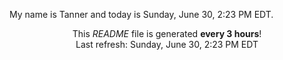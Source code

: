 My name is Tanner and today is Sunday, June 30, 2:23 PM EDT.

<p align="center">This <i>README</i> file is generated <b>every 3 hours</b>!</br>Last refresh: Sunday, June 30, 2:23 PM EDT<br /></p>
